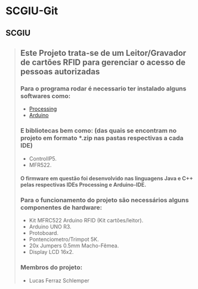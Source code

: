 # SCGIU-Git
<h2>SCGIU</h1>&#x000A;&#x000A;<blockquote>&#x000A;<h2>Este Projeto trata-se de um Leitor/Gravador de cartões RFID para gerenciar o acesso de pessoas autorizadas<br>&#x000A;</h2>

<h3>Para o programa rodar é necessario ter instalado alguns softwares como:</h3>
<ul>
    <li><a href="https://github.com/processing/processing/releases">Processing</a></li>
    <li><a href="https://www.arduino.cc/en/Main/Software">Arduino</a></li>
 </ul>
<h3>E bibliotecas bem como: (das quais se encontram no projeto em formato *.zip nas pastas respectivas a cada IDE)</h3>
<ul>
  <li>ControlIP5.</li>
  <li>MFR522.</li>
</ul>
 <h4>O firmware em questão foi desenvolvido nas linguagens Java e C++ pelas respectivas IDEs Processing e Arduino-IDE.</h4>
 
 <h3>Para o funcionamento do projeto são necessários alguns componentes de hardware:</h3>
 <ul>
 <li>Kit MFRC522 Arduino RFID (Kit cartões/leitor).</li>
 <li>Arduino UNO R3.</li>
 <li>Protoboard.</li>
 <li>Pontenciometro/Trimpot 5K.</li>
 <li>20x Jumpers 0.5mm Macho-Fêmea.</li>
 <li>Display LCD 16x2.</li>
 </ul>
 <h3>Membros do projeto:</h3>
 <ul>
 <li>Lucas Ferraz Schlemper</li>
 </ul>
                                                                       
